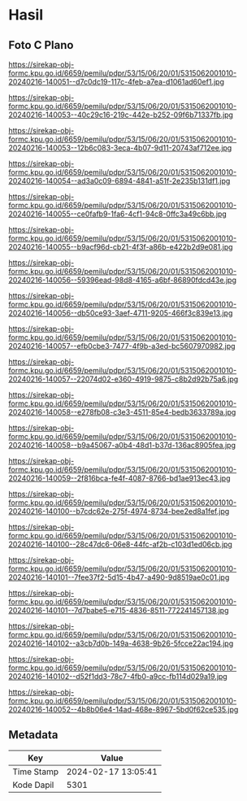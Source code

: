 # Hasil

## Foto C Plano

https://sirekap-obj-formc.kpu.go.id/6659/pemilu/pdpr/53/15/06/20/01/5315062001010-20240216-140051--d7c0dc19-117c-4feb-a7ea-d1061ad60ef1.jpg

https://sirekap-obj-formc.kpu.go.id/6659/pemilu/pdpr/53/15/06/20/01/5315062001010-20240216-140053--40c29c16-219c-442e-b252-09f6b71337fb.jpg

https://sirekap-obj-formc.kpu.go.id/6659/pemilu/pdpr/53/15/06/20/01/5315062001010-20240216-140053--12b6c083-3eca-4b07-9d11-20743af712ee.jpg

https://sirekap-obj-formc.kpu.go.id/6659/pemilu/pdpr/53/15/06/20/01/5315062001010-20240216-140054--ad3a0c09-6894-4841-a51f-2e235b131df1.jpg

https://sirekap-obj-formc.kpu.go.id/6659/pemilu/pdpr/53/15/06/20/01/5315062001010-20240216-140055--ce0fafb9-1fa6-4cf1-94c8-0ffc3a49c6bb.jpg

https://sirekap-obj-formc.kpu.go.id/6659/pemilu/pdpr/53/15/06/20/01/5315062001010-20240216-140055--b9acf96d-cb21-4f3f-a86b-e422b2d9e081.jpg

https://sirekap-obj-formc.kpu.go.id/6659/pemilu/pdpr/53/15/06/20/01/5315062001010-20240216-140056--59396ead-98d8-4165-a6bf-86890fdcd43e.jpg

https://sirekap-obj-formc.kpu.go.id/6659/pemilu/pdpr/53/15/06/20/01/5315062001010-20240216-140056--db50ce93-3aef-4711-9205-466f3c839e13.jpg

https://sirekap-obj-formc.kpu.go.id/6659/pemilu/pdpr/53/15/06/20/01/5315062001010-20240216-140057--efb0cbe3-7477-4f9b-a3ed-bc5607970982.jpg

https://sirekap-obj-formc.kpu.go.id/6659/pemilu/pdpr/53/15/06/20/01/5315062001010-20240216-140057--22074d02-e360-4919-9875-c8b2d92b75a6.jpg

https://sirekap-obj-formc.kpu.go.id/6659/pemilu/pdpr/53/15/06/20/01/5315062001010-20240216-140058--e278fb08-c3e3-4511-85e4-bedb3633789a.jpg

https://sirekap-obj-formc.kpu.go.id/6659/pemilu/pdpr/53/15/06/20/01/5315062001010-20240216-140058--b9a45067-a0b4-48d1-b37d-136ac8905fea.jpg

https://sirekap-obj-formc.kpu.go.id/6659/pemilu/pdpr/53/15/06/20/01/5315062001010-20240216-140059--2f816bca-fe4f-4087-8766-bd1ae913ec43.jpg

https://sirekap-obj-formc.kpu.go.id/6659/pemilu/pdpr/53/15/06/20/01/5315062001010-20240216-140100--b7cdc62e-275f-4974-8734-bee2ed8a1fef.jpg

https://sirekap-obj-formc.kpu.go.id/6659/pemilu/pdpr/53/15/06/20/01/5315062001010-20240216-140100--28c47dc6-06e8-44fc-af2b-c103d1ed06cb.jpg

https://sirekap-obj-formc.kpu.go.id/6659/pemilu/pdpr/53/15/06/20/01/5315062001010-20240216-140101--7fee37f2-5d15-4b47-a490-9d8519ae0c01.jpg

https://sirekap-obj-formc.kpu.go.id/6659/pemilu/pdpr/53/15/06/20/01/5315062001010-20240216-140101--7d7babe5-e715-4836-8511-772241457138.jpg

https://sirekap-obj-formc.kpu.go.id/6659/pemilu/pdpr/53/15/06/20/01/5315062001010-20240216-140102--a3cb7d0b-149a-4638-9b26-5fcce22ac194.jpg

https://sirekap-obj-formc.kpu.go.id/6659/pemilu/pdpr/53/15/06/20/01/5315062001010-20240216-140102--d52f1dd3-78c7-4fb0-a9cc-fb114d029a19.jpg

https://sirekap-obj-formc.kpu.go.id/6659/pemilu/pdpr/53/15/06/20/01/5315062001010-20240216-140052--4b8b06e4-14ad-468e-8967-5bd0f62ce535.jpg


## Metadata

| Key        | Value               |
| ---------- | ------------------- |
| Time Stamp | 2024-02-17 13:05:41 |
| Kode Dapil | 5301                |




